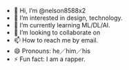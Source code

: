 - 👋 Hi, I’m @nelson8588x2
- 👀 I’m interested in design, technology.
- 🌱 I’m currently learning ML/DL/AI.
- 💞️ I’m looking to collaborate on 
- 📫 How to reach me by email.
- 😄 Pronouns: he／him／his
- ⚡ Fun fact: I am a rapper.

<!---
nelson8588x2/nelson8588x2 is a ✨ special ✨ repository because its `README.md` (this file) appears on your GitHub profile.
You can click the Preview link to take a look at your changes.
--->
